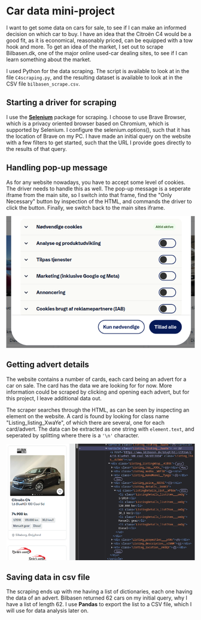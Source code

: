 # Car data mini-project
I want to get some data on cars for sale, to see if I can make an informed decision on which car to buy. I have an idea that the Citroën C4 would be a good fit, as it is economical, reasonably priced, can be equipped with a tow hook and more. To get an idea of the market, I set out to scrape Bilbasen.dk, one of the major online used-car dealing sites, to see if I can learn something about the market.

I used Python for the data scraping. The script is available to look at in the file `C4scraping.py`, and the resulting dataset is available to look at in the CSV file `bilbasen_scrape.csv`.

## Starting a driver for scraping
I use the **[Selenium](https://www.selenium.dev)** package for scraping. I choose to use Brave Browser, which is a privacy oriented browser based on Chromium, which is supported by Selenium. I configure the selenium.options(), such that it has the location of Brave on my PC. I have made an initial query on the website with a few filters to get started, such that the URL I provide goes directly to the results of that query.  
## Handling pop-up message
As for any website nowadays, you have to accept some level of cookies. The driver needs to handle this as well. The pop-up message is a seperate iframe from the main site, so I switch into that frame, find the "Only Necessary" button by inspection of the HTML, and commands the driver to click the button. Finally, we switch back to the main sites iframe.


![Cookie window](graphics/cookie-window.png)
## Getting advert details
The website contains a number of cards, each card being an advert for a car on sale. The card has the data we are looking for for now. More information could be scraped by clicking and opening each advert, but for this project, I leave additional data out.

The scraper searches through the HTML, as can be seen by inspecting an element on the website. A card is found by looking for class name "Listing_listing_XwaYe", of which there are several, one for each card/advert. The data can be extracted as one string with `element.text`, and seperated by splitting where there is a `'\n'` character.


![Car advert and corresponding HTML](graphics/HTML_car_card.png)

## Saving data in csv file
The scraping ends up with me having a list of dictionaries, each one having the data of an advert. Bilbasen returned 62 cars on my initial query, why I have a list of length 62. I use **Pandas** to export the list to a CSV file, which I will use for data analysis later on.